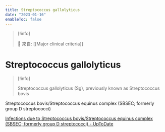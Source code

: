 ```yaml
---
title: Streptococcus gallolyticus
date: "2023-01-16"
enableToc: false
---
```


> [!info]
>
> 🌱 來自: [[Major clinical criteria]]

# Streptococcus gallolyticus

> [!info]
>
> Streptococcus gallolyticus (Sg), previously known as Streptococcus bovis

Streptococcus bovis/Streptococcus equinus complex (SBSEC; formerly group D streptococci)

[Infections due to Streptococcus bovis/Streptococcus equinus complex (SBSEC; formerly group D streptococci) - UpToDate](https://www.uptodate.com/contents/infections-due-to-streptococcus-bovis-streptococcus-equinus-complex-sbsec-formerly-group-d-streptococci)
